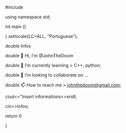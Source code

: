 #include <JohnTheDoom>
  
using namespace std;
  
int main ()
  
  
{   setlocale(LC=ALL, "Portuguese");
  
  double Infos
 
  double 👋 Hi, I’m @JohnTheDoom
  
  double 🌱 I’m currently learning > C++, python;
  
  double 💞️ I’m looking to collaborate on ...
  
  double 📫 How to reach me > johnthedoom@gmail.com;
  

  cout<<"Insert informations<<endl;
  
  cin>>Infos;
  
  return 0

}
